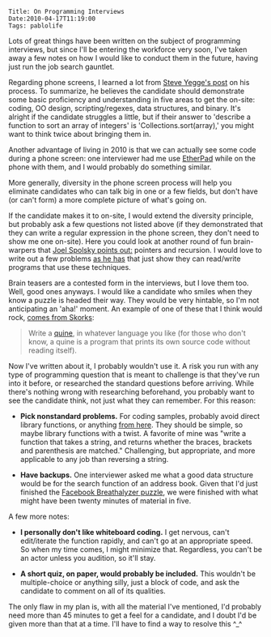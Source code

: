     Title: On Programming Interviews
    Date:2010-04-17T11:19:00
    Tags: pablolife

Lots of great things have been written on the subject of programming interviews,
but since I'll be entering the workforce very soon, I've taken
away a few notes on how I would like to conduct them in the future, having
just run the job search gauntlet.

Regarding phone screens, I learned a lot from [Steve Yegge's post][1] on his
process. To summarize, he believes the candidate should demonstrate some basic
proficiency and understanding in five areas to get the on-site: coding, OO
design, scripting/regexes, data structures, and binary. It's alright if the
candidate struggles a little, but if their answer to 'describe a function to
sort an array of integers' is 'Collections.sort(array),' you might want to
think twice about bringing them in.

Another advantage of living in 2010 is that we can actually see some code
during a phone screen: one interviewer had me use [EtherPad][2] while on the
phone with them, and I would probably do something similar.

More generally, diversity in the phone screen process will help you eliminate
candidates who can talk big in one or a few fields, but don't have (or can't
form) a more complete picture of what's going on.

If the candidate makes it to on-site, I would extend the diversity principle,
but probably ask a few questions not listed above (if they demonstrated that
they can write a regular expression in the phone screen, they don't need to
show me one on-site). Here you could look at another round of fun brain-
warpers that [Joel Spolsky points out:][3] pointers and recursion. I would
love to write out a few problems [as he has][4] that just show they can
read/write programs that use these techniques.

Brain teasers are a contested form in the interviews, but I love them too.
Well, good ones anyways. I would like a candidate who smiles when they know a
puzzle is headed their way. They would be very hintable, so I'm not
anticipating an 'aha!' moment. An example of one of these that I think would
rock, [comes from Skorks][5]:

> Write a [quine][6], in whatever language you like (for those who don't know, a
> quine is a program that prints its own source code without reading itself).

Now I've written about it, I probably wouldn't use it. A risk you run with any
type of programming question that is meant to challenge is that they've run
into it before, or researched the standard questions before arriving. While
there's nothing wrong with researching beforehand, you probably want to see
the candidate think, not just what they can remember. For this reason:

* **Pick nonstandard problems.** For coding samples, probably avoid direct
library functions, or anything [from here][7]. They should be simple, so maybe
library functions with a twist. A favorite of mine was "write a function that
takes a string, and returns whether the braces, brackets and parenthesis are
matched." Challenging, but appropriate, and more applicable to any job than
reversing a string.

* **Have backups.** One interviewer asked me what a good data structure
would be for the search function of an address book. Given that I'd just
finished the [Facebook Breathalyzer puzzle][8], we were finished with what
might have been twenty minutes of material in five.

A few more notes:

* **I personally don't like whiteboard coding.** I get nervous, can't
edit/iterate the function rapidly, and can't go at an appropriate speed. So
when my time comes, I might minimize that. Regardless, you can't be an actor
unless you audition, so it'll stay.

* **A short quiz, on paper, would probably be included.** This wouldn't be
multiple-choice or anything silly, just a block of code, and ask the candidate
to comment on all of its qualities.

The only flaw in my plan is, with all the material I've mentioned, I'd
probably need more than 45 minutes to get a feel for a candidate, and I doubt
I'd be given more than that at a time. I'll have to find a way to resolve this
^\_^


   [1]: http://sites.google.com/site/steveyegge2/five-essential-phone-screen-questions
   [2]: http://etherpad.com/
   [3]: http://www.joelonsoftware.com/articles/ThePerilsofJavaSchools.html
   [4]: http://www.joelonsoftware.com/articles/TestYourself.html
   [5]: http://www.skorks.com/2010/03/an-interview-question-that-prints-out-its-own-source-code-in-ruby/
   [6]: http://en.wikipedia.org/wiki/Quine_(computing)
   [7]: http://maxnoy.com/interviews.html
   [8]: http://www.facebook.com/careers/puzzles.php#!/careers/puzzles.php?puzzle_id=17
